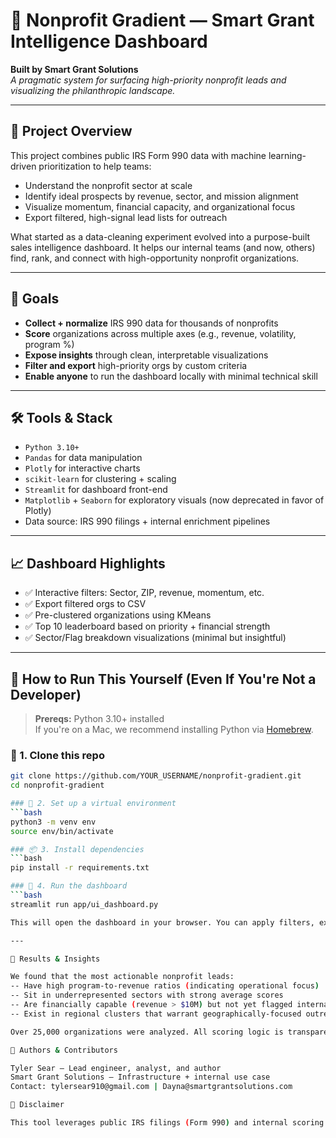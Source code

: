 # 🧠 Nonprofit Gradient — Smart Grant Intelligence Dashboard

**Built by Smart Grant Solutions**  
_A pragmatic system for surfacing high-priority nonprofit leads and visualizing the philanthropic landscape._

---

## 🚀 Project Overview

This project combines public IRS Form 990 data with machine learning-driven prioritization to help teams:
- Understand the nonprofit sector at scale
- Identify ideal prospects by revenue, sector, and mission alignment
- Visualize momentum, financial capacity, and organizational focus
- Export filtered, high-signal lead lists for outreach

What started as a data-cleaning experiment evolved into a purpose-built sales intelligence dashboard. It helps our internal teams (and now, others) find, rank, and connect with high-opportunity nonprofit organizations.

---

## 🎯 Goals

- **Collect + normalize** IRS 990 data for thousands of nonprofits
- **Score** organizations across multiple axes (e.g., revenue, volatility, program %)
- **Expose insights** through clean, interpretable visualizations
- **Filter and export** high-priority orgs by custom criteria
- **Enable anyone** to run the dashboard locally with minimal technical skill

---

## 🛠 Tools & Stack

- `Python 3.10+`
- `Pandas` for data manipulation
- `Plotly` for interactive charts
- `scikit-learn` for clustering + scaling
- `Streamlit` for dashboard front-end
- `Matplotlib` + `Seaborn` for exploratory visuals (now deprecated in favor of Plotly)
- Data source: IRS 990 filings + internal enrichment pipelines

---

## 📈 Dashboard Highlights

- ✅ Interactive filters: Sector, ZIP, revenue, momentum, etc.
- ✅ Export filtered orgs to CSV
- ✅ Pre-clustered organizations using KMeans
- ✅ Top 10 leaderboard based on priority + financial strength
- ✅ Sector/Flag breakdown visualizations (minimal but insightful)
---

## 🧰 How to Run This Yourself (Even If You're Not a Developer)

> **Prereqs:** Python 3.10+ installed  
> If you're on a Mac, we recommend installing Python via [Homebrew](https://brew.sh).

### 🔨 1. Clone this repo
```bash
git clone https://github.com/YOUR_USERNAME/nonprofit-gradient.git
cd nonprofit-gradient

### 🧪 2. Set up a virtual environment
```bash
python3 -m venv env
source env/bin/activate

### 📦 3. Install dependencies
```bash
pip install -r requirements.txt

### 🚦 4. Run the dashboard
```bash
streamlit run app/ui_dashboard.py

This will open the dashboard in your browser. You can apply filters, explore the data, and download your own lead lists.

---

👀 Results & Insights

We found that the most actionable nonprofit leads:
-- Have high program-to-revenue ratios (indicating operational focus)
-- Sit in underrepresented sectors with strong average scores
-- Are financially capable (revenue > $10M) but not yet flagged internally
-- Exist in regional clusters that warrant geographically-focused outreach

Over 25,000 organizations were analyzed. All scoring logic is transparent and reproducible.

👥 Authors & Contributors

Tyler Sear – Lead engineer, analyst, and author
Smart Grant Solutions – Infrastructure + internal use case
Contact: tylersear910@gmail.com | Dayna@smartgrantsolutions.com

🧼 Disclaimer

This tool leverages public IRS filings (Form 990) and internal scoring metrics. It is a research and prioritization tool, not a definitive indicator of organizational value or eligibility. Use it to surface strong leads, but always validate manually before engagement.
